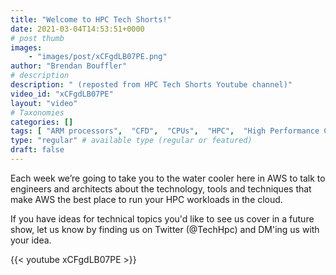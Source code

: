 ```yaml
---
title: "Welcome to HPC Tech Shorts!"
date: 2021-03-04T14:53:51+0000
# post thumb
images:
    - "images/post/xCFgdLB07PE.png"
author: "Brendan Bouffler"
# description
description: " (reposted from HPC Tech Shorts Youtube channel)"
video_id: "xCFgdLB07PE"
layout: "video"
# Taxonomies
categories: []
tags: [ "ARM processors",  "CFD",  "CPUs",  "HPC",  "High Performance Computing",  "techshorts", ]
type: "regular" # available type (regular or featured)
draft: false
---
```


Each week we’re going to take you to the water cooler here in AWS to talk to engineers and architects about the technology, tools and techniques that make AWS the best place to run your HPC workloads in the cloud.

If you have ideas for technical topics you'd like to see us cover in a future show, let us know by finding us on Twitter (@TechHpc) and DM'ing us with your idea.

{{< youtube xCFgdLB07PE >}}